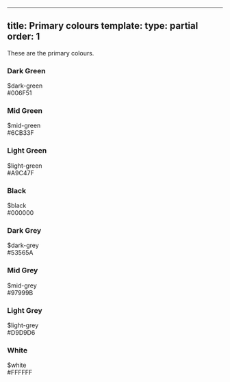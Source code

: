 ---
title: Primary colours
template:
type: partial
order: 1
--------

<div class="pl-wrap__inner">
    <p>These are the primary colours.</p>
    <div class="col-wrap">
        <div class="col col--fluid-3">
            <h3 class="text-center margin-bottom-sm--1 margin-bottom-md--1">Dark Green</h3>
            <div class="background--dark-green width--4 height--8 pl-colour-circle"></div>
            <p class="text-center margin-top-sm--1 margin-top-md--1">$dark-green <br/>#006F51</p>
        </div>
        <div class="col col--fluid-3">
            <h3 class="text-center margin-bottom-sm--1 margin-bottom-md--1">Mid Green</h3>
            <div class="background--mid-green width--4 height--8 pl-colour-circle"></div>
            <p class="text-center margin-top-sm--1 margin-top-md--1">$mid-green <br/>#6CB33F</p>
        </div>
        <div class="col col--fluid-3">
            <h3 class="text-center margin-bottom-sm--1 margin-bottom-md--1">Light Green</h3>
            <div class="background--light-green width--4 height--8 pl-colour-circle"></div>
            <p class="text-center margin-top-sm--1 margin-top-md--1">$light-green <br/>#A9C47F</p>
        </div>
        <div class="col col--fluid-3">
            <h3 class="text-center margin-bottom-sm--1 margin-bottom-md--1">Black</h3>
            <div class="background--black width--4 height--8 pl-colour-circle"></div>
            <p class="text-center margin-top-sm--1 margin-top-md--1">$black <br/>#000000</p>
        </div>
    </div>
    <div class="col-wrap">
        <div class="col col--fluid-3">
            <h3 class="text-center margin-bottom-sm--1 margin-bottom-md--1">Dark Grey</h3>
            <div class="background--dark-grey width--4 height--8 pl-colour-circle"></div>
            <p class="text-center margin-top-sm--1 margin-top-md--1">$dark-grey <br/>#53565A</p>
        </div>
        <div class="col col--fluid-3">
            <h3 class="text-center margin-bottom-sm--1 margin-bottom-md--1">Mid Grey</h3>
            <div class="background--mid-grey width--4 height--8 pl-colour-circle"></div>
            <p class="text-center margin-top-sm--1 margin-top-md--1">$mid-grey <br/>#97999B</p>
        </div>
        <div class="col col--fluid-3">
            <h3 class="text-center margin-bottom-sm--1 margin-bottom-md--1">Light Grey</h3>
            <div class="background--light-grey width--4 height--8 pl-colour-circle"></div>
            <p class="text-center margin-top-sm--1 margin-top-md--1">$light-grey <br/>#D9D9D6</p>
        </div>
        <div class="col col--fluid-3">
            <h3 class="text-center margin-bottom-sm--1 margin-bottom-md--1">White</h3>
            <div class="background--white width--4 height--8 pl-colour-circle"></div>
            <p class="text-center margin-top-sm--1 margin-top-md--1">$white <br/>#FFFFFF</p>
        </div>
    </div>
</div>